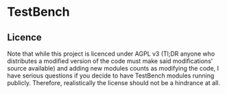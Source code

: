 # TestBench
## Licence
Note that while this project is licenced under AGPL v3 (Tl;DR anyone who distributes a modified version of the code must make said modifications' source available) and adding new modules counts as modifying the code, I have serious questions if you decide to have TestBench modules running publicly. Therefore, realistically the license should not be a hindrance at all.
